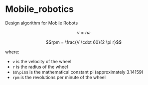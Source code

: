# Mobile_robotics
Design algorithm for Mobile Robots

<!-- $\sqrt{3x-1}+(1+x)^2$ -->
$$v = r \omega$$

$$rpm = \frac{V \cdot 60}{2 \pi r}$$

where:
- `v` is the velocity of the wheel
- `r` is the radius of the wheel
- `$$\pi$$` is the mathematical constant pi (approximately 3.14159)
- `rpm` is the revolutions per minute of the wheel